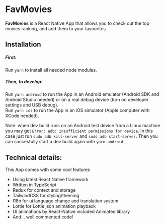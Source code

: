 # FavMovies

**FavMovies** is a React Native App that allows you to check out the top movies ranking, and add them to your favourites.

## Installation

##### First:

Run `yarn` to install all needed node modules.

##### Then, to develop:

Run `yarn android` to run the App in an Android emulator (Android SDK and Android Studio needed) or on a real debug device (turn on developer settings and USB debug).<br/>
Run `yarn ios` to run the App in an iOS simulator (Apple computer with XCode needed).<br/>

Note: when dev build runs on an Android test device from a Linux machine you may get `Error: adb: insufficient permissions for device`. In this case just run `sudo adb kill-server` and `sudo adb start-server`. Then you can succesfully start a dev build again with `yarn android`.

## Technical details:

This App comes with some cool features

<ul>
<li>Using latest React Native framework</li>
<li>Written in TypeScript</li>
<li>Redux for context and storage</li>
<li>TailwindCSS for styling/theming</li>
<li>I18n for ui language change and translation system</li>
<li>Lottie for Lottie json animation playback</li>
<li>UI animations by React-Native included Animated library</li>
<li>And... well commented code!</li>
</ul>
